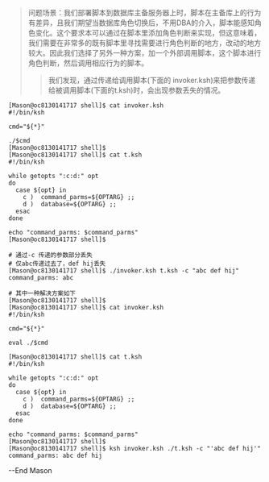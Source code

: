     
> 问题场景：我们部署脚本到数据库主备服务器上时，脚本在主备库上的行为有差异，且我们期望当数据库角色切换后，不用DBA的介入，脚本能感知角色变化。这个要求本可以通过在脚本里添加角色判断来实现，但这意味着，我们需要在非常多的既有脚本里寻找需要进行角色判断的地方，改动的地方较大。因此我们选择了另外一种方案，加一个外部调用脚本，这个脚本进行角色判断，然后调用相应行为的脚本。
>>我们发现，通过传递给调用脚本(下面的 invoker.ksh)来把参数传递给被调用脚本(下面的t.ksh)时，会出现参数丢失的情况。
    
    
    [Mason@oc8130141717 shell]$ cat invoker.ksh 
    #!/bin/ksh
    
    cmd="${*}"
    
    ./$cmd
    [Mason@oc8130141717 shell]$ 
    [Mason@oc8130141717 shell]$ cat t.ksh
    #!/bin/ksh
    
    while getopts ":c:d:" opt
    do
      case ${opt} in
        c )  command_parms=${OPTARG} ;;
        d )  database=${OPTARG} ;;
      esac
    done
    
    echo "command_parms: $command_parms"
    [Mason@oc8130141717 shell]$ 
    
    # 通过-c 传递的参数部分丢失
    # 仅abc传递过去了，def hij丢失
    [Mason@oc8130141717 shell]$ ./invoker.ksh t.ksh -c "abc def hij"
    command_parms: abc
    
    # 其中一种解决方案如下
    [Mason@oc8130141717 shell]$ 
    [Mason@oc8130141717 shell]$ cat invoker.ksh 
    #!/bin/ksh
    
    cmd="${*}"
    
    eval ./$cmd
    
    [Mason@oc8130141717 shell]$ cat t.ksh
    #!/bin/ksh
    
    while getopts ":c:d:" opt
    do
      case ${opt} in
        c )  command_parms=${OPTARG} ;;
        d )  database=${OPTARG} ;;
      esac
    done
    
    echo "command_parms: $command_parms"
    [Mason@oc8130141717 shell]$ 
    [Mason@oc8130141717 shell]$ ksh invoker.ksh ./t.ksh -c "'abc def hij'"
    command_parms: abc def hij

--End
Mason
